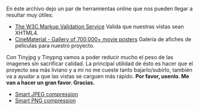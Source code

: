 En éste archivo dejo un par de herramientas online que nos pueden llegar a resultar muy útiles:

+ [The W3C Markup Validation Service](http://validator.w3.org/#validate_by_uri+with_options) Valida que nuestras vistas sean XHTML4.
+ [CineMaterial - Gallery of 700,000+ movie posters](https://www.cinematerial.com/) Galería de afiches de peliculas para nuestro proyecto.

Con Tinyjpg y Tinypng vamos a poder reducir mucho el peso  de las imagenes sin sacrificar calidad. La principal utilidad de ésto es hacer que el proyecto sea más liviano y a mi no me cueste tanto bajarlo/subirlo, también va a ayudar a que las vistas se carguen más rápido. **Por favor, usenlo. Me van a hacer un gran favor. Gracias.**
+ [Smart JPEG compression](https://tinyjpg.com/)
+ [Smart PNG compression](https://tinypng.com/)